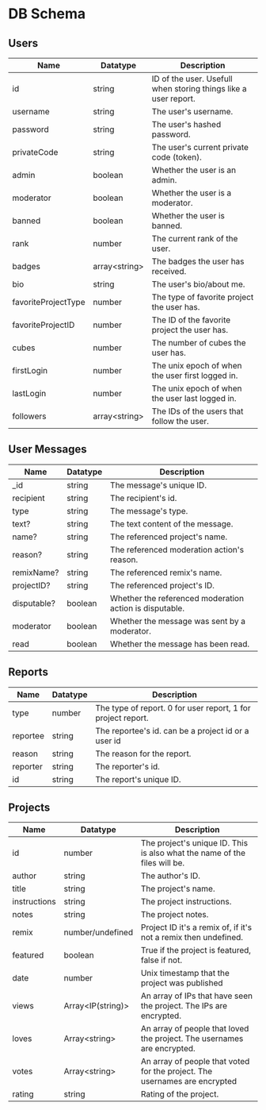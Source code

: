 # DB Schema

## Users

| Name | Datatype | Description |
|-|-|-|
| id | string | ID of the user. Usefull when storing things like a user report. |
| username | string | The user's username. |
| password | string | The user's hashed password. |
| privateCode | string | The user's current private code (token). |
| admin | boolean | Whether the user is an admin. |
| moderator | boolean | Whether the user is a moderator. |
| banned | boolean | Whether the user is banned. |
| rank | number | The current rank of the user. |
| badges | array\<string> | The badges the user has received. |
| bio | string | The user's bio/about me. |
| favoriteProjectType | number | The type of favorite project the user has. |
| favoriteProjectID | number | The ID of the favorite project the user has. |
| cubes | number | The number of cubes the user has. |
| firstLogin | number | The unix epoch of when the user first logged in. |
| lastLogin | number | The unix epoch of when the user last logged in. |
| followers | array\<string> | The IDs of the users that follow the user. |

## User Messages

| Name | Datatype | Description |
|-|-|-|
| _id | string | The message's unique ID. |
| recipient | string | The recipient's id. |
| type | string | The message's type. |
| text? | string | The text content of the message. |
| name? | string | The referenced project's name. |
| reason? | string | The referenced moderation action's reason. |
| remixName? | string | The referenced remix's name. |
| projectID? | string | The referenced project's ID. |
| disputable? | boolean | Whether the referenced moderation action is disputable. |
| moderator | boolean | Whether the message was sent by a moderator. |
| read | boolean | Whether the message has been read. |

## Reports

| Name | Datatype | Description |
|-|-|-|
| type | number | The type of report. 0 for user report, 1 for project report. |
| reportee | string | The reportee's id. can be a project id or a user id |
| reason | string | The reason for the report. |
| reporter | string | The reporter's id. |
| id | string | The report's unique ID. |

## Projects

| Name | Datatype | Description |
|-|-|-|
| id | number | The project's unique ID. This is also what the name of the files will be. |
| author | string | The author's ID. |
| title | string | The project's name. |
| instructions | string | The project instructions. |
| notes | string | The project notes. |
| remix | number/undefined  | Project ID it's a remix of, if it's not a remix then undefined. |
| featured | boolean | True if the project is featured, false if not. |
| date | number | Unix timestamp that the project was published |
| views | Array\<IP(string)> | An array of IPs that have seen the project. The IPs are encrypted. |
| loves | Array\<string> | An array of people that loved the project. The usernames are encrypted. |
| votes | Array\<string> | An array of people that voted for the project. The usernames are encrypted |
| rating | string | Rating of the project. |
